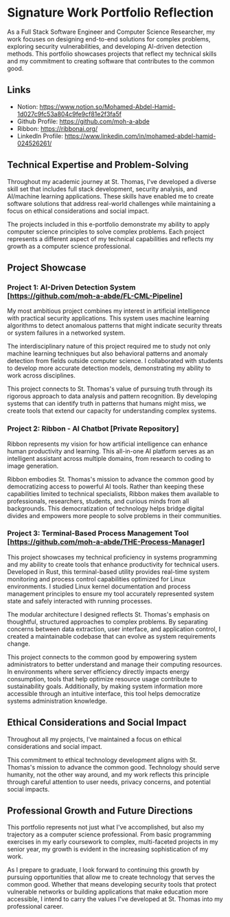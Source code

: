 # Signature Work Portfolio Reflection

As a Full Stack Software Engineer and Computer Science Researcher, my work focuses on designing end-to-end solutions for complex problems, exploring security vulnerabilities, and developing AI-driven detection methods. This portfolio showcases projects that reflect my technical skills and my commitment to creating software that contributes to the common good.

## Links
- Notion: https://www.notion.so/Mohamed-Abdel-Hamid-1d027c9fc53a804c9fe9cf81e2f3fa5f
- Github Profile: https://github.com/moh-a-abde
- Ribbon: https://ribbonai.org/
- LinkedIn Profile: https://www.linkedin.com/in/mohamed-abdel-hamid-024526261/

## Technical Expertise and Problem-Solving

Throughout my academic journey at St. Thomas, I've developed a diverse skill set that includes full stack development, security analysis, and AI/machine learning applications. These skills have enabled me to create software solutions that address real-world challenges while maintaining a focus on ethical considerations and social impact.

The projects included in this e-portfolio demonstrate my ability to apply computer science principles to solve complex problems. Each project represents a different aspect of my technical capabilities and reflects my growth as a computer science professional.

## Project Showcase

### Project 1: AI-Driven Detection System [https://github.com/moh-a-abde/FL-CML-Pipeline]

My most ambitious project combines my interest in artificial intelligence with practical security applications. This system uses machine learning algorithms to detect anomalous patterns that might indicate security threats or system failures in a networked system.

The interdisciplinary nature of this project required me to study not only machine learning techniques but also behavioral patterns and anomaly detection from fields outside computer science. I collaborated with students to develop more accurate detection models, demonstrating my ability to work across disciplines.

This project connects to St. Thomas's value of pursuing truth through its rigorous approach to data analysis and pattern recognition. By developing systems that can identify truth in patterns that humans might miss, we create tools that extend our capacity for understanding complex systems.

### Project 2: Ribbon - AI Chatbot [Private Repository]

Ribbon represents my vision for how artificial intelligence can enhance human productivity and learning. This all-in-one AI platform serves as an intelligent assistant across multiple domains, from research to coding to image generation.

Ribbon embodies St. Thomas's mission to advance the common good by democratizing access to powerful AI tools. Rather than keeping these capabilities limited to technical specialists, Ribbon makes them available to professionals, researchers, students, and curious minds from all backgrounds. This democratization of technology helps bridge digital divides and empowers more people to solve problems in their communities.

### Project 3: Terminal-Based Process Management Tool [https://github.com/moh-a-abde/THE-Process-Manager]

This project showcases my technical proficiency in systems programming and my ability to create tools that enhance productivity for technical users. Developed in Rust, this terminal-based utility provides real-time system monitoring and process control capabilities optimized for Linux environments. I studied Linux kernel documentation and process management principles to ensure my tool accurately represented system state and safely interacted with running processes.

The modular architecture I designed reflects St. Thomas's emphasis on thoughtful, structured approaches to complex problems. By separating concerns between data extraction, user interface, and application control, I created a maintainable codebase that can evolve as system requirements change.

This project connects to the common good by empowering system administrators to better understand and manage their computing resources. In environments where server efficiency directly impacts energy consumption, tools that help optimize resource usage contribute to sustainability goals. Additionally, by making system information more accessible through an intuitive interface, this tool helps democratize systems administration knowledge.

## Ethical Considerations and Social Impact

Throughout all my projects, I've maintained a focus on ethical considerations and social impact. 

This commitment to ethical technology development aligns with St. Thomas's mission to advance the common good. Technology should serve humanity, not the other way around, and my work reflects this principle through careful attention to user needs, privacy concerns, and potential social impacts.

## Professional Growth and Future Directions

This portfolio represents not just what I've accomplished, but also my trajectory as a computer science professional. From basic programming exercises in my early coursework to complex, multi-faceted projects in my senior year, my growth is evident in the increasing sophistication of my work.

As I prepare to graduate, I look forward to continuing this growth by pursuing opportunities that allow me to create technology that serves the common good. Whether that means developing security tools that protect vulnerable networks or building applications that make education more accessible, I intend to carry the values I've developed at St. Thomas into my professional career.
